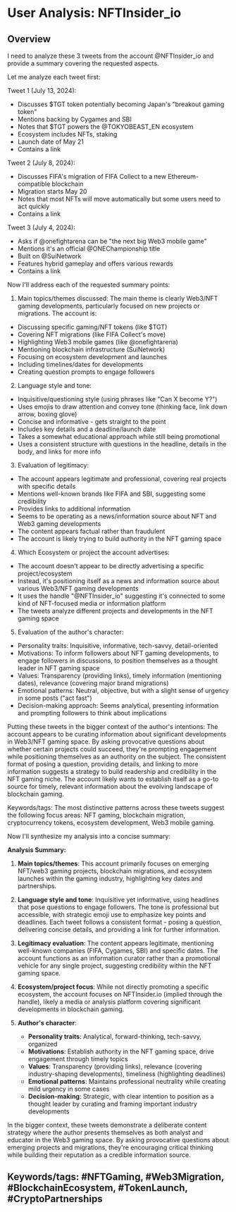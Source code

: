 # User Analysis: NFTInsider_io

## Overview

<think>
I need to analyze these 3 tweets from the account @NFTInsider_io and provide a summary covering the requested aspects.

Let me analyze each tweet first:

Tweet 1 (July 13, 2024):
- Discusses $TGT token potentially becoming Japan's "breakout gaming token"
- Mentions backing by Cygames and SBI
- Notes that $TGT powers the @TOKYOBEAST_EN ecosystem
- Ecosystem includes NFTs, staking
- Launch date of May 21
- Contains a link

Tweet 2 (July 8, 2024):
- Discusses FIFA's migration of FIFA Collect to a new Ethereum-compatible blockchain
- Migration starts May 20
- Notes that most NFTs will move automatically but some users need to act quickly
- Contains a link

Tweet 3 (July 4, 2024):
- Asks if @onefightarena can be "the next big Web3 mobile game"
- Mentions it's an official @ONEChampionship title
- Built on @SuiNetwork
- Features hybrid gameplay and offers various rewards
- Contains a link

Now I'll address each of the requested summary points:

1. Main topics/themes discussed:
The main theme is clearly Web3/NFT gaming developments, particularly focused on new projects or migrations. The account is:
- Discussing specific gaming/NFT tokens (like $TGT)
- Covering NFT migrations (like FIFA Collect's move)
- Highlighting Web3 mobile games (like @onefightarena)
- Mentioning blockchain infrastructure (SuiNetwork)
- Focusing on ecosystem development and launches
- Including timelines/dates for developments
- Creating question prompts to engage followers

2. Language style and tone:
- Inquisitive/questioning style (using phrases like "Can X become Y?")
- Uses emojis to draw attention and convey tone (thinking face, link down arrow, boxing glove)
- Concise and informative - gets straight to the point
- Includes key details and a deadline/launch date
- Takes a somewhat educational approach while still being promotional
- Uses a consistent structure with questions in the headline, details in the body, and links for more info

3. Evaluation of legitimacy:
- The account appears legitimate and professional, covering real projects with specific details
- Mentions well-known brands like FIFA and SBI, suggesting some credibility
- Provides links to additional information
- Seems to be operating as a news/information source about NFT and Web3 gaming developments
- The content appears factual rather than fraudulent
- The account is likely trying to build authority in the NFT gaming space

4. Which Ecosystem or project the account advertises:
- The account doesn't appear to be directly advertising a specific project/ecosystem
- Instead, it's positioning itself as a news and information source about various Web3/NFT gaming developments
- It uses the handle "@NFTInsider_io" suggesting it's connected to some kind of NFT-focused media or information platform
- The tweets analyze different projects and developments in the NFT gaming space

5. Evaluation of the author's character:
- Personality traits: Inquisitive, informative, tech-savvy, detail-oriented
- Motivations: To inform followers about NFT gaming developments, to engage followers in discussions, to position themselves as a thought leader in NFT gaming space
- Values: Transparency (providing links), timely information (mentioning dates), relevance (covering major brand migrations)
- Emotional patterns: Neutral, objective, but with a slight sense of urgency in some posts ("act fast")
- Decision-making approach: Seems analytical, presenting information and prompting followers to think about implications

Putting these tweets in the bigger context of the author's intentions:
The account appears to be curating information about significant developments in Web3/NFT gaming space. By asking provocative questions about whether certain projects could succeed, they're prompting engagement while positioning themselves as an authority on the subject. The consistent format of posing a question, providing details, and linking to more information suggests a strategy to build readership and credibility in the NFT gaming niche. The account likely wants to establish itself as a go-to source for timely, relevant information about the evolving landscape of blockchain gaming.

Keywords/tags:
The most distinctive patterns across these tweets suggest the following focus areas: NFT gaming, blockchain migration, cryptocurrency tokens, ecosystem development, Web3 mobile gaming.

Now I'll synthesize my analysis into a concise summary:
</think>

**Analysis Summary:**

1. **Main topics/themes**: This account primarily focuses on emerging NFT/web3 gaming projects, blockchain migrations, and ecosystem launches within the gaming industry, highlighting key dates and partnerships.

2. **Language style and tone**: Inquisitive yet informative, using headlines that pose questions to engage followers. The tone is professional but accessible, with strategic emoji use to emphasize key points and deadlines. Each tweet follows a consistent format - posing a question, delivering concise details, and providing a link for further information.

3. **Legitimacy evaluation**: The content appears legitimate, mentioning well-known companies (FIFA, Cygames, SBI) and specific dates. The account functions as an information curator rather than a promotional vehicle for any single project, suggesting credibility within the NFT gaming space.

4. **Ecosystem/project focus**: While not directly promoting a specific ecosystem, the account focuses on NFTInsider.io (implied through the handle), likely a media or analysis platform covering significant developments in blockchain gaming.

5. **Author's character**:
   - **Personality traits**: Analytical, forward-thinking, tech-savvy, organized
   - **Motivations**: Establish authority in the NFT gaming space, drive engagement through timely topics
   - **Values**: Transparency (providing links), relevance (covering industry-shaping developments), timeliness (highlighting deadlines)
   - **Emotional patterns**: Maintains professional neutrality while creating mild urgency in some cases
   - **Decision-making**: Strategic, with clear intention to position as a thought leader by curating and framing important industry developments

In the bigger context, these tweets demonstrate a deliberate content strategy where the author presents themselves as both analyst and educator in the Web3 gaming space. By asking provocative questions about emerging projects and migrations, they're encouraging critical thinking while building their reputation as a credible information source.

**Keywords/tags:** #NFTGaming, #Web3Migration, #BlockchainEcosystem, #TokenLaunch, #CryptoPartnerships
---
